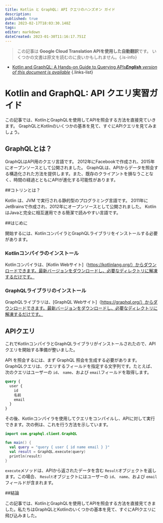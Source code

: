 ```yaml
---
title: Kotlin と GraphQL: API クエリのハンズオン ガイド
description: 
published: true
date: 2023-02-17T18:03:30.148Z
tags: 
editor: markdown
dateCreated: 2023-01-30T11:16:17.751Z
---
```


> この記事は **Google Cloud Translation APIを使用した自動翻訳**です。
いくつかの文書は原文を読むのに良いかもしれません。{.is-info}
- [Kotlin and GraphQL: A Hands-on Guide to Querying APIs***English** version of this document is available*](/en/Knowledge-base/Kotlin/kotlin-and-graphql-a-hands-on-guide-to-querying-apis)
{.links-list}


# Kotlin and GraphQL: API クエリ実習ガイド

この記事では、KotlinとGraphQLを使用してAPIを照会する方法を直接見ていきます。 GraphQLとKotlinのいくつかの基本を見て、すぐにAPIクエリを見てみましょう。

## GraphQLとは？

GraphQLはAPI用のクエリ言語です。 2012年にFacebookで作成され、2015年にオープンソースとして公開されました。 GraphQLは、APIからデータを照会する構造化された方法を提供します。また、既存のクライアントを損なうことなく、時間の経過とともにAPIが進化する可能性があります。

##コトリンとは？

Kotlin は、JVM で実行される静的型のプログラミング言語です。 2011年にJetBrainsで作成され、2012年にオープンソースとして公開されました。 KotlinはJavaと完全に相互運用できる簡潔で読みやすい言語です。

##はじめに

開始するには、KotlinコンパイラとGraphQLライブラリをインストールする必要があります。

### Kotlinコンパイラのインストール

Kotlinコンパイラは、[Kotlin Webサイト]（https://kotlinlang.org/）からダウンロードできます。最新バージョンをダウンロードし、必要なディレクトリに解凍するだけです。

### GraphQLライブラリのインストール

GraphQLライブラリは、[GraphQL Webサイト]（https://graphql.org/）からダウンロードできます。最新バージョンをダウンロードし、必要なディレクトリに解凍するだけです。

## APIクエリ

これでKotlinコンパイラとGraphQLライブラリがインストールされたので、APIクエリを開始する準備が整いました。

API を照会するには、まず GraphQL 照会を生成する必要があります。 GraphQLクエリは、クエリするフィールドを指定する文字列です。たとえば、次のクエリはユーザーの `id`、 `name`、および `email`フィールドを取得します。

```graphql
query {
  user {
    id
    名前
    email
  }
}
```

その後、Kotlinコンパイラを使用してクエリをコンパイルし、APIに対して実行できます。次の例は、これを行う方法を示しています。

```kotlin
import com.graphql.client.GraphQL

fun main() {
  val query = "query { user { id name email } }"
  val result = GraphQL.execute(query)
  println(result)
}
```

`execute`メソッドは、APIから返されたデータを含む `Result`オブジェクトを返します。この場合、 `Result`オブジェクトにはユーザーの `id`、 `name`、および `email`フィールドが含まれます。

##結論

この記事では、KotlinとGraphQLを使用してAPIを照会する方法を直接見てきました。私たちはGraphQLとKotlinのいくつかの基本を見て、すぐにAPIクエリに飛び込みました。